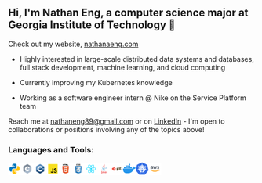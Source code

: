 Hi, I'm Nathan Eng, a computer science major at Georgia Institute of Technology 👋
---
Check out my website, [nathanaeng.com](https://www.nathanaeng.com/)

- Highly interested in large-scale distributed data systems and databases, full stack development, machine learning, and cloud computing

- Currently improving my Kubernetes knowledge

- Working as a software engineer intern @ Nike on the Service Platform team

Reach me at nathaneng89@gmail.com or on [LinkedIn](https://www.linkedin.com/in/nathan-eng-66a62a219) - I'm open to collaborations or positions involving any of the topics above!

### Languages and Tools:
<a href="#"><img align="left" width="26px" src="https://github.com/nathanaeng/nathanaeng/blob/main/images/python.svg" />
<a href="#"><img align="left" width="26px" src="https://github.com/nathanaeng/nathanaeng/blob/main/images/c.svg" />
  <a href="#"><img align="left" width="26px" src="https://github.com/nathanaeng/nathanaeng/blob/main/images/c++.svg" />
<a href="#"><img align="left" width="26px" src="https://github.com/nathanaeng/nathanaeng/blob/main/images/javascript.svg" />
<a href="#"><img align="left" width="26px" src="https://github.com/nathanaeng/nathanaeng/blob/main/images/html.svg" />
<a href="#"><img align="left" width="26px" src="https://github.com/nathanaeng/nathanaeng/blob/main/images/css.svg" />
<a href="#"><img align="left" width="26px" src="https://github.com/nathanaeng/nathanaeng/blob/main/images/react.svg" />
<a href="#"><img align="left" width="26px" src="https://github.com/nathanaeng/nathanaeng/blob/main/images/java.svg" />
<a href="#"><img align="left" width="26px" src="https://github.com/nathanaeng/nathanaeng/blob/main/images/git.svg" />
<a href="#"><img align="left" width="26px" src="https://github.com/nathanaeng/nathanaeng/blob/main/images/docker.svg" />
<a href="#"><img align="left" width="26px" src="https://github.com/nathanaeng/nathanaeng/blob/main/images/kubernetes.svg" />
<a href="#"><img align="left" width="26px" src="https://github.com/nathanaeng/nathanaeng/blob/main/images/aws.svg" />
  
<!-- Other cool READMEs: https://github.com/abhisheknaiidu/awesome-github-profile-readme
     Images copied from: https://github.com/yurijserrano/Github-Profile-Readme-Logos/    -->

